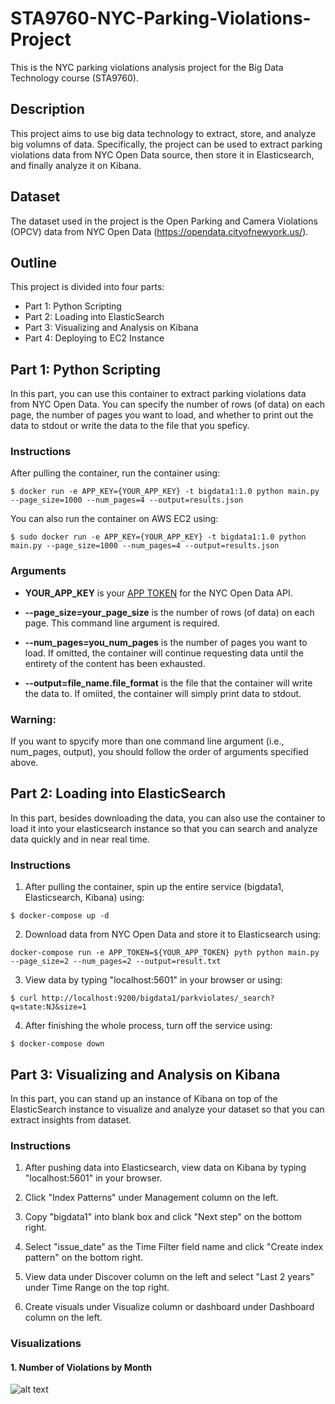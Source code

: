 # STA9760-NYC-Parking-Violations-Project
This is the NYC parking violations analysis project for the Big Data Technology course (STA9760).

## Description
This project aims to use big data technology to extract, store, and analyze big volumns of data. Specifically, the project can be used to extract parking violations data from NYC Open Data source, then store it in Elasticsearch, and finally analyze it on Kibana.

## Dataset
The dataset used in the project is the Open Parking and Camera Violations (OPCV) data from NYC Open Data (https://opendata.cityofnewyork.us/). 

## Outline
This project is divided into four parts:
- Part 1: Python Scripting
- Part 2: Loading into ElasticSearch
- Part 3: Visualizing and Analysis on Kibana
- Part 4: Deploying to EC2 Instance

## Part 1: Python Scripting
In this part, you can use this container to extract parking violations data from NYC Open Data. You can specify the number of rows (of data) on each page, the number of pages you want to load, and whether to print out the data to stdout or write the data to the file that you speficy. 

### Instructions
After pulling the container, run the container using:

```
$ docker run -e APP_KEY={YOUR_APP_KEY} -t bigdata1:1.0 python main.py --page_size=1000 --num_pages=4 --output=results.json
```

You can also run the container on AWS EC2 using:

```
$ sudo docker run -e APP_KEY={YOUR_APP_KEY} -t bigdata1:1.0 python main.py --page_size=1000 --num_pages=4 --output=results.json
```

### Arguments
- **YOUR_APP_KEY** is your [APP TOKEN](https://data.cityofnewyork.us/login?return_to=%2Fprofile%2Fedit%2Fdeveloper_settings) for the NYC Open Data API.

- **--page_size=your_page_size** is the number of rows (of data) on each page. This command line argument is required.

- **--num_pages=you_num_pages** is the number of pages you want to load. If omitted, the container will continue requesting data until the entirety of the content has been exhausted.

- **--output=file_name.file_format** is the file that the container will write the data to. If omiited, the container will simply print data to stdout.

### Warning:
If you want to spycify more than one command line argument (i.e., num_pages, output), you should follow the order of arguments specified above.

## Part 2: Loading into ElasticSearch
In this part, besides downloading the data, you can also use the container to load it into your elasticsearch instance so that you can search and analyze data quickly and in near real time.

### Instructions
1. After pulling the container, spin up the entire service (bigdata1, Elasticsearch, Kibana) using:

```
$ docker-compose up -d
```

2. Download data from NYC Open Data and store it to Elasticsearch using:

```
docker-compose run -e APP_TOKEN=${YOUR_APP_TOKEN} pyth python main.py --page_size=2 --num_pages=2 --output=result.txt
```

3. View data by typing "localhost:5601" in your browser or using:

```
$ curl http://localhost:9200/bigdata1/parkviolates/_search?q=state:NJ&size=1
```

4. After finishing the whole process, turn off the service using:

```
$ docker-compose down
```

## Part 3: Visualizing and Analysis on Kibana
In this part, you can stand up an instance of Kibana on top of the ElasticSearch instance to visualize and analyze your dataset so that you can extract insights from dataset.

### Instructions
1. After pushing data into Elasticsearch, view data on Kibana by typing "localhost:5601" in your browser.

2. Click "Index Patterns" under Management column on the left.

3. Copy "bigdata1" into blank box and click "Next step" on the bottom right.

4. Select "issue_date" as the Time Filter field name and click "Create index pattern" on the bottom right.

5. View data under Discover column on the left and select "Last 2 years" under Time Range on the top right.

6. Create visuals under Visualize column or dashboard under Dashboard column on the left.

### Visualizations
#### 1. Number of Violations by Month
![alt text](https://github.com/yb19/STA9760-NYC-Parking-Violations-Project/tree/master/Part%203/images/lineplot.png)
